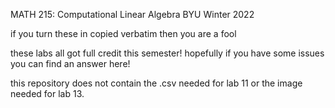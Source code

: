 MATH 215: Computational Linear Algebra
BYU Winter 2022

if you turn these in copied verbatim then you are a fool

these labs all got full credit this semester! hopefully if you have some issues you can find an answer here!

this repository does not contain the .csv needed for lab 11 or the image needed for lab 13.

